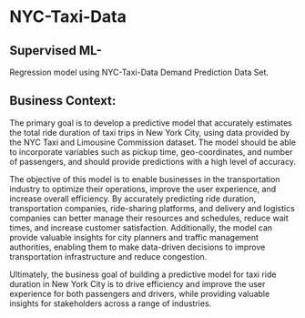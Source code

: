 # NYC-Taxi-Data

## Supervised ML- 
Regression model using NYC-Taxi-Data Demand Prediction Data Set.






## Business  Context: 

The primary goal is to develop a predictive model that accurately estimates the total ride duration of taxi trips in New York City, using data provided by the NYC Taxi and Limousine Commission dataset. The model should be able to incorporate variables such as pickup time, geo-coordinates, and number of passengers, and should provide predictions with a high level of accuracy.

The objective of this model is to enable businesses in the transportation industry to optimize their operations, improve the user experience, and increase overall efficiency. By accurately predicting ride duration, transportation companies, ride-sharing platforms, and delivery and logistics companies can better manage their resources and schedules, reduce wait times, and increase customer satisfaction. Additionally, the model can provide valuable insights for city planners and traffic management authorities, enabling them to make data-driven decisions to improve transportation infrastructure and reduce congestion.

Ultimately, the business goal of building a predictive model for taxi ride duration in New York City is to drive efficiency and improve the user experience for both passengers and drivers, while providing valuable insights for stakeholders across a range of industries.
